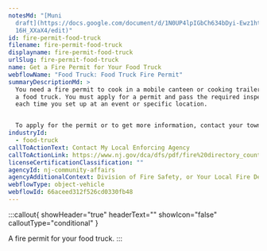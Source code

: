 ```yaml
---
notesMd: "[Muni
  draft](https://docs.google.com/document/d/1N0UP4lpIGbCh634bDyi-Ewz1htbaAawT3y\
  16H_XXaX4/edit)"
id: fire-permit-food-truck
filename: fire-permit-food-truck
displayname: fire-permit-food-truck
urlSlug: fire-permit-food-truck
name: Get a Fire Permit for Your Food Truck
webflowName: "Food Truck: Food Truck Fire Permit"
summaryDescriptionMd: >
  You need a fire permit to cook in a mobile canteen or cooking trailer, such as
  a food truck. You must apply for a permit and pass the required inspection
  each time you set up at an event or specific location.


  To apply for the permit or to get more information, contact your town's `Local Enforcing Agency (LEA)|lea`. The LEA can be the local fire department or the state Division of Fire Safety.
industryId:
  - food-truck
callToActionText: Contact My Local Enforcing Agency
callToActionLink: https://www.nj.gov/dca/dfs/pdf/fire%20directory_county%20summary/fire_code_enforcement_director.pdf
licenseCertificationClassification: ""
agencyId: nj-community-affairs
agencyAdditionalContext: Division of Fire Safety, or Your Local Fire Department
webflowType: object-vehicle
webflowId: 66aceed312f526cd0330fb48
---
```

:::callout{ showHeader="true" headerText="" showIcon="false" calloutType="conditional" }

A fire permit for your food truck.
:::
